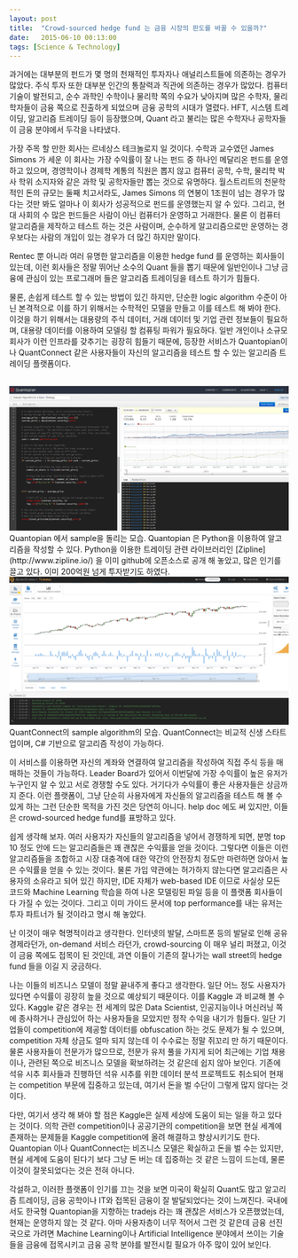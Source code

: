 ```yaml
---
layout: post
title:  "Crowd-sourced hedge fund 는 금융 시장의 판도를 바꿀 수 있을까?"
date:   2015-06-10 00:13:00
tags: [Science & Technology]
---
```


과거에는 대부분의 펀드가 몇 명의 천재적인 투자자나 애널리스트들에 의존하는 경우가 많았다. 주식 투자 또한 대부분 인간의 통찰력과 직관에 의존하는 경우가 많았다. 컴퓨터 기술이 발전되고, 순수 과학인 수학이나 물리학 쪽의 수요가 낮아지며 많은 수학자, 물리학자들이 금융 쪽으로 진출하게 되었으며 금융 공학의 시대가 열렸다. HFT, 시스템 트레이딩, 알고리즘 트레이딩 등이 등장했으며, Quant 라고 불리는 많은 수학자나 공학자들이 금융 분야에서 두각을 나타냈다.

가장 주목 할 만한 회사는 르네상스 테크놀로지 일 것이다. 수학과 교수였던 James Simons 가 세운 이 회사는 가장 수익률이 잘 나는 펀드 중 하나인 메달리온 펀드를 운영하고 있으며, 경영학이나 경제학 계통의 직원은 뽑지 않고 컴퓨터 공학, 수학, 물리학 박사 학위 소지자와 같은 과학 및 공학자들만 뽑는 것으로 유명하다. 월스트리트의 천문학적인 돈의 규모는 둘째 치고서라도, James Simons 의 연봉이 1조원이 넘는 경우가 많다는 것만 봐도 얼마나 이 회사가 성공적으로 펀드를 운영했는지 알 수 있다. 그리고, 현대 사회의 수 많은 펀드들은 사람이 아닌 컴퓨터가 운영하고 거래한다.
물론 이 컴퓨터 알고리즘을 제작하고 테스트 하는 것은 사람이며, 순수하게 알고리즘으로만 운영하는 경우보다는 사람의 개입이 있는 경우가 더 많긴 하지만 말이다.

Rentec 뿐 아니라 여러 유명한 알고리즘을 이용한 hedge fund 를 운영하는 회사들이 있는데, 이런 회사들은 정말 뛰어난 소수의 Quant 들을 뽑기 때문에 일반인이나 그냥 금융에 관심이 있는 프로그래머 들은 알고리즘 트레이딩을 테스트 하기가 힘들다.

물론, 손쉽게 테스트 할 수 있는 방법이 있긴 하지만, 단순한 logic algorithm 수준이 아닌 본격적으로 이를 하기 위해서는 수학적인 모델을 만들고 이를 테스트 해 봐야 한다. 이것을 하기 위해서는 대용량의 주식 데이터, 거래 데이터 및 기업 관련 정보들이 필요하며, 대용량 데이터를 이용하여 모델링 할 컴퓨팅 파워가 필요하다. 일반 개인이나 소규모 회사가 이런 인프라를 갖추기는 굉장히 힘들기 때문에, 등장한 서비스가 Quantopian이나 QuantConnect 같은 사용자들이 자신의 알고리즘을 테스트 할 수 있는 알고리즘 트레이딩 플랫폼이다.

<br>

<img src="/post_img/quantopian_sc1.png" alt="">
Quantopian 에서 sample을 돌리는 모습. Quantopian 은 Python을 이용하여 알고리즘을 작성할 수 있다. Python을 이용한 트레이딩 관련 라이브러리인 [Zipline](http://www.zipline.io/) 을 이미 github에 오픈소스로 공개 해 놓았고, 많은 인기를 끌고 있다. 이미 200억원 넘게 투자받기도 하였다.

<br>

<img src="/post_img/quant_connect_sc1.png" alt="">
QuantConnect의 sample algorithm의 모습. QuantConnect는 비교적 신생 스타트업이며, C# 기반으로 알고리즘 작성이 가능하다.

<br>

이 서비스를 이용하면 자신의 계좌와 연결하여 알고리즘을 작성하여 직접 주식 등을 매매하는 것들이 가능하다. Leader Board가 있어서 이번달에 가장 수익률이 높은 유저가 누구인지 알 수 있고 서로 경쟁할 수도 있다. 거기다가 수익률이 좋은 사용자들은 상금까지 준다. 이런 플랫폼이, 그냥 단순히 사용자에게 자신들의 알고리즘을 테스트 해 볼 수 있게 하는 그런 단순한 목적을 가진 것은 당연히 아니다. help doc 에도 써 있지만, 이들은 crowd-sourced hedge fund를 표방하고 있다. 

쉽게 생각해 보자. 여러 사용자가 자신들의 알고리즘을 넣어서 경쟁하게 되면, 분명 top 10 정도 안에 드는 알고리즘들은 꽤 괜찮은 수익률을 얻을 것이다. 그렇다면 이들은 이런 알고리즘들을 조합하고 시장 대충격에 대한 약간의 안전장치 정도만 마련하면 앉아서 높은 수익률을 얻을 수 있는 것이다. 물론 가입 약관에는 허가하지 않는다면 알고리즘은 사용자의 소유라고 되어 있긴 하지만, IDE 자체가 web-based IDE 이므로 사실상 모든 코드와 Machine Learning 학습을 하여 나온 모델링된 파일 등을 이 플랫폼 회사들이 다 가질 수 있는 것이다. 그리고 이미 가이드 문서에 top performance를 내는 유저는 투자 파트너가 될 것이라고 명시 해 놓았다.

난 이것이 매우 혁명적이라고 생각한다. 인터넷의 발달, 스마트폰 등의 발달로 인해 공유 경제라던가, on-demand 서비스 라던가, crowd-sourcing 이 매우 널리 퍼졌고, 이것이 금융 쪽에도 접목이 된 것인데, 과연 이들이 기존의 잘나가는 wall street의 hedge fund 들을 이길 지 궁금하다.

나는 이들의 비즈니스 모델이 정말 끝내주게 좋다고 생각한다. 일단 어느 정도 사용자가 있다면 수익률이 굉장히 높을 것으로 예상되기 때문이다. 이를 Kaggle 과 비교해 볼 수 있다. Kaggle 같은 경우는 전 세계의 많은 Data Scientist, 인공지능이나 머신러닝 쪽에 종사하거나 관심있어 하는 사용자들을 모았지만 정작 수익을 내기가 힘들다. 일단 기업들이 competition에 제공할 데이터를 obfuscation 하는 것도 문제가 될 수 있으며, competition 자체 상금도 얼마 되지 않는데 이 수수료는 정말 쥐꼬리 만 하기 때문이다.
물론 사용자들이 전문가가 많으므로, 전문가 유저 풀을 가지게 되어 최근에는 기업 채용이나, 관련된 쪽으로 비즈니스 모델을 확보하려는 것 같은데 쉽지 않아 보인다. 기존에 석유 시추 회사들과 진행하던 석유 시추를 위한 데이터 분석 프로젝트도 취소되어 현재는 competition 부문에 집중하고 있는데, 여기서 돈을 벌 수단이 그렇게 많지 않다는 것이다. 

다만, 여기서 생각 해 봐야 할 점은 Kaggle은 실제 세상에 도움이 되는 일을 하고 있다는 것이다. 의학 관련 competition이나 공공기관의 competition을 보면 현실 세계에 존재하는 문제들을 Kaggle competition에 올려 해결하고 향상시키기도 한다. Quantopian 이나 QuantConnect는 비즈니스 모델은 확실하고 돈을 벌 수는 있지만, 현실 세계에 도움이 된다기 보다 그냥 돈 버는 데 집중하는 것 같은 느낌이 드는데, 물론 이것이 잘못되었다는 것은 전혀 아니다.

각설하고, 이러한 플랫폼이 인기를 끄는 것을 보면 미국이 확실히 Quant도 많고 알고리즘 트레이딩, 금융 공학이나 IT와 접목된 금융이 잘 발달되었다는 것이 느껴진다. 국내에서도 한국형 Quantopian을 지향하는 tradejs 라는 꽤 괜찮은 서비스가 오픈했었는데, 현재는 운영하지 않는 것 같다. 아마 사용자층이 너무 적어서 그런 것 같은데 금융 선진국으로 가려면  Machine Learning이나 Artificial Intelligence 분야에서 쓰이는 기술들을 금융에 접목시키고 금융 공학 분야를 발전시킬 필요가 아주 많이 있어 보인다.


